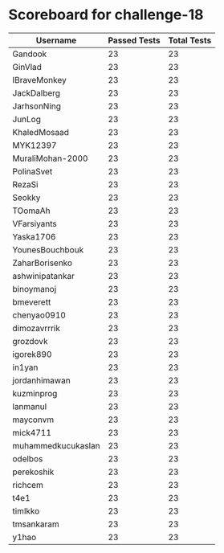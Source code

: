 # Scoreboard for challenge-18
| Username   | Passed Tests | Total Tests |
|------------|--------------|-------------|
| Gandook | 23 | 23 |
| GinVlad | 23 | 23 |
| IBraveMonkey | 23 | 23 |
| JackDalberg | 23 | 23 |
| JarhsonNing | 23 | 23 |
| JunLog | 23 | 23 |
| KhaledMosaad | 23 | 23 |
| MYK12397 | 23 | 23 |
| MuraliMohan-2000 | 23 | 23 |
| PolinaSvet | 23 | 23 |
| RezaSi | 23 | 23 |
| Seokky | 23 | 23 |
| TOomaAh | 23 | 23 |
| VFarsiyants | 23 | 23 |
| Yaska1706 | 23 | 23 |
| YounesBouchbouk | 23 | 23 |
| ZaharBorisenko | 23 | 23 |
| ashwinipatankar | 23 | 23 |
| binoymanoj | 23 | 23 |
| bmeverett | 23 | 23 |
| chenyao0910 | 23 | 23 |
| dimozavrrrik | 23 | 23 |
| grozdovk | 23 | 23 |
| igorek890 | 23 | 23 |
| in1yan | 23 | 23 |
| jordanhimawan | 23 | 23 |
| kuzminprog | 23 | 23 |
| lanmanul | 23 | 23 |
| mayconvm | 23 | 23 |
| mick4711 | 23 | 23 |
| muhammedkucukaslan | 23 | 23 |
| odelbos | 23 | 23 |
| perekoshik | 23 | 23 |
| richcem | 23 | 23 |
| t4e1 | 23 | 23 |
| timlkko | 23 | 23 |
| tmsankaram | 23 | 23 |
| y1hao | 23 | 23 |
